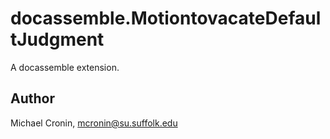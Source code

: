 # docassemble.MotiontovacateDefaultJudgment

A docassemble extension.

## Author

Michael Cronin, mcronin@su.suffolk.edu

